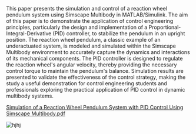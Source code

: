 This paper presents the simulation and control of a reaction wheel pendulum system using Simscape Multibody in MATLAB/Simulink. The aim of this paper is to demonstrate the application of control engineering principles, particularly the design and implementation of a Proportional-Integral-Derivative (PID) controller, to stabilize the pendulum in an upright position. The reaction wheel pendulum, a classic example of an underactuated system, is modeled and simulated within the Simscape Multibody environment to accurately capture the dynamics and interactions of its mechanical components. The PID controller is designed to regulate the reaction wheel's angular velocity, thereby providing the necessary control torque to maintain the pendulum's balance. Simulation results are presented to validate the effectiveness of the control strategy, making the study a useful demonstration for control engineering students and professionals exploring the practical application of PID control in dynamic multibody systems. 

[Simulation of a Reaction Wheel Pendulum System with PID Control Using Simscape Multibody.pdf](https://github.com/user-attachments/files/17053863/Simulation.of.a.Reaction.Wheel.Pendulum.System.with.PID.Control.Using.Simscape.Multibody.pdf)

![hjhj](https://github.com/user-attachments/assets/6bb5084f-9f08-4819-9896-3fe2fe4acde1)
